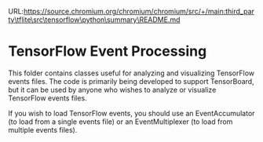URL:https://source.chromium.org/chromium/chromium/src/+/main:third_party\tflite\src\tensorflow\python\summary\README.md
# TensorFlow Event Processing

This folder contains classes useful for analyzing and visualizing TensorFlow
events files. The code is primarily being developed to support TensorBoard,
but it can be used by anyone who wishes to analyze or visualize TensorFlow
events files.

If you wish to load TensorFlow events, you should use an EventAccumulator
(to load from a single events file) or an EventMultiplexer (to load from
multiple events files).
